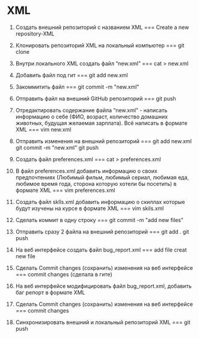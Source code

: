# XML
1. Создать внешний репозиторий c названием XML ===
Create a new repository-XML

 2. Клонировать репозиторий XML на локальный компьютер ===
git clone

 3. Внутри локального XML создать файл “new.xml” ===
cat > new.xml

 4. Добавить файл под гит ===
git add new.xml

 5. Закоммитить файл ===
git commit -m "new.xml"

 6. Отправить файл на внешний GitHub репозиторий ===
git push

 7. Отредактировать содержание файла “new.xml” - написать информацию о себе (ФИО, возраст, количество домашних животных, будущая желаемая зарплата). Всё написать в формате XML ===
vim new.xml

 8. Отправить изменения на внешний репозиторий ===
git add new.xml
git commit -m "new.xml"
git push

 9. Создать файл preferences.xml ===
cat > preferences.xml

 10. В файл preferences.xml добавить информацию о своих предпочтениях (Любимый фильм, любимый сериал, любимая еда, любимое время года, сторона которую хотели бы посетить) в формате XML ===
vim preferences.xml


 11. Создать файл sklls.xml добавить информацию о скиллах которые будут изучены на курсе в формате XML ===
vim skils.xml

 12. Сделать коммит в одну строку ===
git commit -m "add new files"

 13. Отправить сразу 2 файла на внешний репозиторий ===
git add .
git push

 14. На веб интерфейсе создать файл bug_report.xml ===
add file
creat new file

 15. Сделать Commit changes (сохранить) изменения на веб интерфейсе ===
commit changes (сделала в гите)

 16. На веб интерфейсе модифицировать файл bug_report.xml, добавить баг репорт в формате XML 

 17. Сделать Commit changes (сохранить) изменения на веб интерфейсе ===
commit changes 

 18. Синхронизировать внешний и локальный репозиторий XML ===
git push
